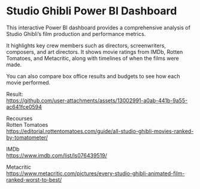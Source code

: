 # Studio Ghibli Power BI Dashboard

This interactive Power BI dashboard provides a comprehensive analysis of Studio Ghibli’s film production and performance metrics. 

It highlights key crew members such as directors, screenwriters, composers, and art directors.
It shows movie ratings from IMDb, Rotten Tomatoes, and Metacritic, along with timelines of when the films were made.

You can also compare box office results and budgets to see how each movie performed.

Result:<br>
https://github.com/user-attachments/assets/13002991-a0ab-441b-9a55-ac641fce0594



Recourses <br>
Rotten Tomatoes<br>
https://editorial.rottentomatoes.com/guide/all-studio-ghibli-movies-ranked-by-tomatometer/

IMDb <br>
https://www.imdb.com/list/ls076439519/

Metacritic <br>
https://www.metacritic.com/pictures/every-studio-ghibli-animated-film-ranked-worst-to-best/


